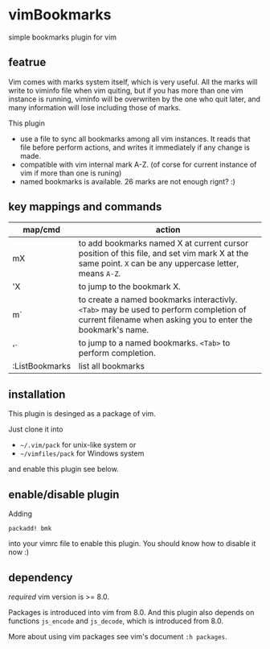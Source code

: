 # vimBookmarks
simple bookmarks plugin for vim

## featrue
Vim comes with marks system itself, which is very useful.  All the marks will write to viminfo file when vim quiting, but if you has more than one vim instance is running, viminfo will be overwriten by the one who quit later, and many information will lose including those of marks.

This plugin
- use a file to sync all bookmarks among all vim instances. It reads that file before perform actions, and writes it immediately if any change is made.
- compatible with vim internal mark A-Z. (of corse for current instance of vim if more than one is runing) 
- named bookmarks is available. 26 marks are not enough rignt? :)

## key mappings and commands
map/cmd | action
----|----
mX | to add bookmarks named X at current cursor position of this file, and set vim mark X at the same point.  `X` can be any uppercase letter, means `A-Z`.
'X | to jump to the bookmark X.
m` | to create a named bookmarks interactivly.  `<Tab>` may be used to perform completion of current filename when asking you to enter the bookmark's name.
'` | to jump to a named bookmarks. `<Tab>` to perform completion.
:ListBookmarks | list all bookmarks

## installation
This plugin is desinged as a package of vim.

Just clone it into
- `~/.vim/pack` for unix-like system or
- `~/vimfiles/pack` for Windows system

and enable this plugin see below.

## enable/disable plugin
Adding 
```vim-script
packadd! bmk
```
into your vimrc file to enable this plugin. You should know how to disable it now :)

## dependency
*required* vim version is >= 8.0.

Packages is introduced into vim from 8.0. And this plugin also depends on functions `js_encode` and `js_decode`, which is introduced from 8.0.

More about using vim packages see vim's document `:h packages`.
